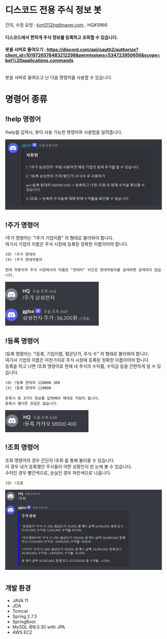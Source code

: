 # 디스코드 전용 주식 정보 봇
건의, 수정 요청 : kim0112hg@naver.com , HQ#3966

#### 디스코드에서 편하게 주식 정보를 등록하고 조회할 수 있습니다.
#### 봇을 서버로 들여오기 : https://discord.com/api/oauth2/authorize?client_id=1019726578483212298&permissions=534723950656&scope=bot%20applications.commands
<br/>
봇을 서버로 들여오고 난 다음 명령어를 사용할 수 있습니다.


<br/>

# 명령어 종류

## !help 명령어<br/>
!help를 입력시, 봇이 사용 가능한 명령어와 사용법을 알려줍니다. 

![도움말](/discordbotimg/helpimg.png)

## !주가 명령어 <br/>
!주가 명령어는 "!주가 기업이름" 의 형태로 불러와야 합니다. <br/>
여기서 기업의 이름은 주식 시장에 등록된 정확한 이름이어야 합니다. <br/>

```
(O) !주가 현대차 
(X) !주가 현대자동차

현대 자동차의 주식 시장에서의 이름은 "현대차" 이므로 현대자동차를 검색하면 검색되지 않습니다.
```


![주가](/discordbotimg/getprice.png)


## !등록 명령어 <br/>
!등록 명령어는 "!등록, 기업이름, 평균단가, 주식 수" 의 형태로 불러와야 합니다. <br/>
여기서 기업의 이름은 마찬가지로 주식 시장에 등록된 정확한 이름이어야 합니다. <br/>
등록을 하고 나면 !조회 명령어로 현재 내 주식의 수익률, 수익금 등을 간편하게 알 수 있습니다. <br/>


```
(O) !등록 현대차 120000 300
(X) !등록 현대차 120000

등록시 총 3가지 정보를 입력해야 제대로 저장이 됩니다.
등록시 별다른 응답은 없습니다.
```

![등록](/discordbotimg/reserve.png)

## !조회 명령어 <br/>
조회 명령어의 경우 간단히 !조회 를 통해 불러올 수 있습니다. <br/>
이 경우 내가 등록했던 주식들이 어떤 상황인지 한 눈에 볼 수 있습니다. <br/>
수익인 경우 빨간색으로, 손실인 경우 파란색으로 나옵니다.

```
(O) !조회
```

![조회](/discordbotimg/getinfo.png)

#
## 개발 환경

- JAVA 11
- JDA
- Tomcat
- Spring 2.7.3
- SpringBoot
- MySQL @8.0.30 with JPA
- AWS EC2
